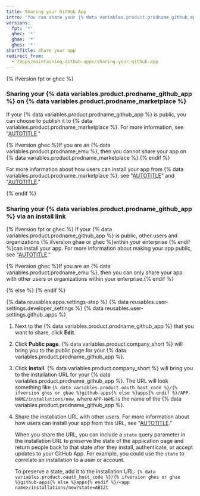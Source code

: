 ```yaml
---
title: Sharing your GitHub App
intro: 'You can share your {% data variables.product.prodname_github_app %} with other users.'
versions:
  fpt: '*'
  ghec: '*'
  ghae: '*'
  ghes: '*'
shortTitle: Share your app
redirect_from:
  - /apps/maintaining-github-apps/sharing-your-github-app
---
```


{% ifversion fpt or ghec %}

### Sharing your {% data variables.product.prodname_github_app %} on {% data variables.product.prodname_marketplace %}

If your {% data variables.product.prodname_github_app %} is public, you can choose to publish it to {% data variables.product.prodname_marketplace %}. For more information, see "[AUTOTITLE](/apps/publishing-apps-to-github-marketplace/github-marketplace-overview/about-github-marketplace)."

{% ifversion ghec %}If you are an {% data variables.product.prodname_emu %}, then you cannot share your app on {% data variables.product.prodname_marketplace %}.{% endif %}

For more information about how users can install your app from {% data variables.product.prodname_marketplace %}, see "[AUTOTITLE](/apps/using-github-apps/installing-a-github-app-from-github-marketplace-for-your-organizations)" and "[AUTOTITLE](/apps/using-github-apps/installing-a-github-app-from-github-marketplace-for-your-personal-account)."

{% endif %}

### Sharing your {% data variables.product.prodname_github_app %} via an install link

{% ifversion fpt or ghec %}
If your {% data variables.product.prodname_github_app %} is public, other users and organizations {% ifversion ghae or ghec %}within your enterprise {% endif %}can install your app. For more information about making your app public, see "[AUTOTITLE](/apps/creating-github-apps/setting-up-a-github-app/making-a-github-app-public-or-private)."

{% ifversion ghec %}If you are an {% data variables.product.prodname_emu %}, then you can only share your app with other users or organizations within your enterprise.{% endif %}

{% else %}
{% endif %}

{% data reusables.apps.settings-step %}
{% data reusables.user-settings.developer_settings %}
{% data reusables.user-settings.github_apps %}
1. Next to the {% data variables.product.prodname_github_app %} that you want to share, click **Edit**.
1. Click **Public page**. {% data variables.product.company_short %} will bring you to the public page for your {% data variables.product.prodname_github_app %}.
1. Click **Install**. {% data variables.product.company_short %} will bring you to the installation URL for your {% data variables.product.prodname_github_app %}. The URL will look something like `{% data variables.product.oauth_host_code %}/{% ifversion ghes or ghae %}github-apps{% else %}apps{% endif %}/APP-NAME/installations/new`, where `APP-NAME` is the name of the {% data variables.product.prodname_github_app %}.
1. Share the installation URL with other users. For more information about how users can install your app from this URL, see "[AUTOTITLE](/apps/using-github-apps/installing-a-github-app-from-a-third-party)."

   When you share the URL, you can include a `state` query parameter in the installation URL to preserve the state of the application page and return people back to that state after they install, authenticate, or accept updates to your GitHub App. For example, you could use the `state` to correlate an installation to a user or account.

   To preserve a state, add it to the installation URL: `{% data variables.product.oauth_host_code %}/{% ifversion ghes or ghae %}github-apps{% else %}apps{% endif %}/<app name>/installations/new?state=AB12t`
